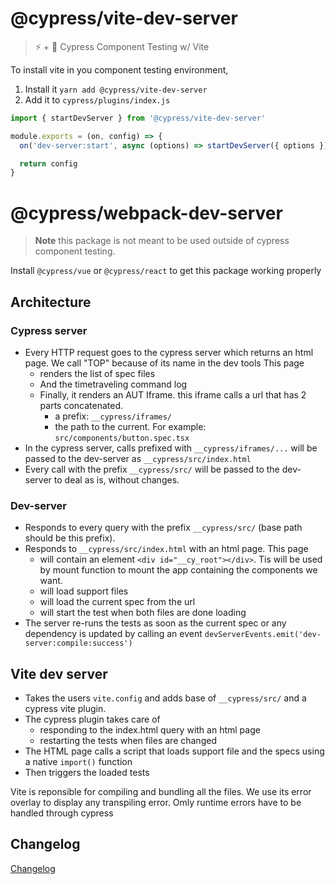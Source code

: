 # @cypress/vite-dev-server

> ⚡️ + 🌲 Cypress Component Testing w/ Vite

To install vite in you component testing environment,
1. Install it `yarn add @cypress/vite-dev-server`
2. Add it to `cypress/plugins/index.js`

```js
import { startDevServer } from '@cypress/vite-dev-server'

module.exports = (on, config) => {
  on('dev-server:start', async (options) => startDevServer({ options }))

  return config
}
```

# @cypress/webpack-dev-server

> **Note** this package is not meant to be used outside of cypress component testing.

Install `@cypress/vue` or `@cypress/react` to get this package working properly

## Architecture

### Cypress server

- Every HTTP request goes to the cypress server which returns an html page. We call "TOP" because of its name in the dev tools
    This page
    - renders the list of spec files
    - And the timetraveling command log
    - Finally, it renders an AUT Iframe. this iframe calls a url that has 2 parts concatenated.
        - a prefix: `__cypress/iframes/` 
        - the path to the current. For example: `src/components/button.spec.tsx`
- In the cypress server, calls prefixed with `__cypress/iframes/...` will be passed to the dev-server as `__cypress/src/index.html`
- Every call with the prefix `__cypress/src/` will be passed to the dev-server to deal as is, without changes.

### Dev-server

- Responds to every query with the prefix `__cypress/src/` (base path should be this prefix).
- Responds to `__cypress/src/index.html` with an html page. 
    This page
    - will contain an element `<div id="__cy_root"></div>`. Tis will be used by mount function to mount the app containing the components we want.
    - will load support files
    - will load the current spec from the url
    - will start the test when both files are done loading
- The server re-runs the tests as soon as the current spec or any dependency is updated by calling an event `devServerEvents.emit('dev-server:compile:success')`

## Vite dev server

- Takes the users `vite.config` and adds base of `__cypress/src/` and a cypress vite plugin.
- The cypress plugin takes care of
  - responding to the index.html query with an html page
  - restarting the tests when files are changed
- The HTML page calls a script that loads support file and the specs using a native `import()` function
- Then triggers the loaded tests

Vite is reponsible for compiling and bundling all the files. We use its error overlay to display any transpiling error.
Omly runtime errors have to be handled through cypress

## Changelog

[Changelog](./CHANGELOG.md)

